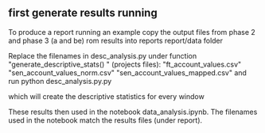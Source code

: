 ## first generate results running

To produce a report running an example 
copy the output files from phase 2 and phase 3 (a and be) rom results into reports report/data folder

Replace the filenames in desc_analysis.py under function "generate_descriptive_stats() "
(projects files):
"ft_account_values.csv"
"sen_account_values_norm.csv"
"sen_account_values_mapped.csv"
and run python desc_analysis.py.py

which will create the descriptive statistics for every window

These results then used in the notebook data_analysis.ipynb. The filenames used in the notebook match the results files (under report).

